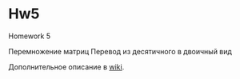 # Hw5
Homework 5

Перемножение матриц
Перевод из десятичного в двоичный вид

Дополнительное описание в [wiki](https://github.com/alphaHackerMax/hw5/wiki).